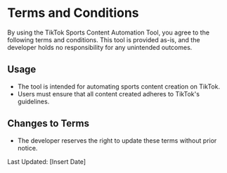 
# Terms and Conditions

By using the TikTok Sports Content Automation Tool, you agree to the following terms and conditions. This tool is provided as-is, and the developer holds no responsibility for any unintended outcomes.

## Usage
- The tool is intended for automating sports content creation on TikTok.
- Users must ensure that all content created adheres to TikTok's guidelines.

## Changes to Terms
- The developer reserves the right to update these terms without prior notice.

Last Updated: [Insert Date]
